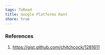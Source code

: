 ```yaml
---
tags: ToRead
title: Google Platforms Rant
share: true
---
```


### References

1. https://gist.github.com/chitchcock/1281611
